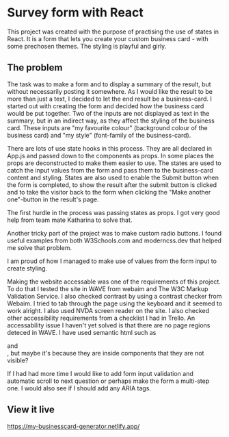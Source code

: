 # Survey form with React

This project was created with the purpose of practising the use of states in React. It is a form that lets you create your custom business card - with some prechosen themes. The styling is playful and girly.

## The problem

The task was to make a form and to display a summary of the result, but without necessarily posting it somewhere. As I would like the result to be more than just a text, I decided to let the end result be a business-card. I started out with creating the form and decided how the business card would be put together. Two of the inputs are not displayed as text in the summary, but in an indirect way, as they affect the styling of the business card. These inputs are "my favourite colour" (background colour of the business card) and "my style" (font-family of the business-card). 

There are lots of use state hooks in this process. They are all declared in App.js and passed down to the components as props. In some places the props are deconstructed to make them easier to use. The states are used to catch the input values from the form and pass them to the business-card content and styling. States are also used to enable the Submit button when the form is completed, to show the result after the submit button is clicked and to take the visitor back to the form when clicking the "Make another one"-button in the result's page.

The first hurdle in the process was passing states as props. I got very good help from team mate Katharina to solve that. 

Another tricky part of the project was to make custom radio buttons. I found useful examples from both W3Schools.com and moderncss.dev that helped me solve that problem.

I am proud of how I managed to make use of values from the form input to create styling.

Making the website accessable was one of the requirements of this project. To do that I tested the site in WAVE from webaim and The W3C Markup Validation Service. I also checked contrast by using a contrast checker from Webaim. I tried to tab through the page using the keyboard and it seemed to work alright. I also used NVDA screen reader on the site. I also checked other accessibility requirements from a checklist I had in Trello. An accessability issue I haven't yet solved is that there are no page regions deteced in WAVE. I have used semantic html such as <form> and <section>, but maybe it's because they are inside components that they are not visible?

If I had had more time I would like to add form input validation and automatic scroll to next question or perhaps make the form a multi-step one. I would also see if I should add any ARIA tags.

## View it live

https://my-businesscard-generator.netlify.app/ 
